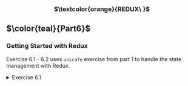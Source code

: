 <h3 align="center"> $\textcolor{orange}{REDUX\ }$
</h3>

## $\color{teal}{Part6}$

### Getting Started with Redux

Exercise 6.1 - 6.2 uses `unicafe` exercise from part 1 to handle the state management with Redux.

<details>
<summary>
Exercise 6.1 
 </summary>

Step 1
Using base project :

```
  "git clone https://github.com/fullstack-hy2020/unicafe-redux.git"
```

next
`cd unicafe-redux `
// go to the directory of cloned repository

```
`rm -rf .git`
```

```
$\color{lightgreen}{npm install}$
$\textcolor{lightgreen}{npm install}$
```

```
npm start
```

</details>
